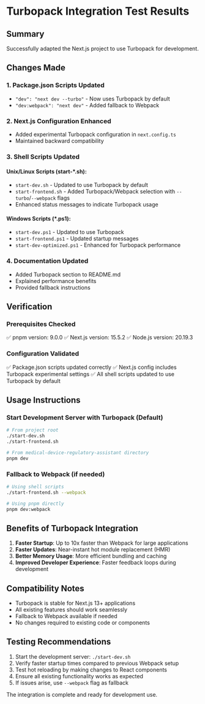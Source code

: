 # Turbopack Integration Test Results

## Summary
Successfully adapted the Next.js project to use Turbopack for development.

## Changes Made

### 1. Package.json Scripts Updated

- `"dev": "next dev --turbo"` - Now uses Turbopack by default
- `"dev:webpack": "next dev"` - Added fallback to Webpack

### 2. Next.js Configuration Enhanced

- Added experimental Turbopack configuration in `next.config.ts`
- Maintained backward compatibility

### 3. Shell Scripts Updated

#### Unix/Linux Scripts (start-*.sh):

- `start-dev.sh` - Updated to use Turbopack by default
- `start-frontend.sh` - Added Turbopack/Webpack selection with `--turbo`/`--webpack` flags
- Enhanced status messages to indicate Turbopack usage

#### Windows Scripts (*.ps1):

- `start-dev.ps1` - Updated to use Turbopack
- `start-frontend.ps1` - Updated startup messages
- `start-dev-optimized.ps1` - Enhanced for Turbopack performance

### 4. Documentation Updated

- Added Turbopack section to README.md
- Explained performance benefits
- Provided fallback instructions

## Verification

### Prerequisites Checked
✅ pnpm version: 9.0.0
✅ Next.js version: 15.5.2
✅ Node.js version: 20.19.3

### Configuration Validated
✅ Package.json scripts updated correctly
✅ Next.js config includes Turbopack experimental settings
✅ All shell scripts updated to use Turbopack by default

## Usage Instructions

### Start Development Server with Turbopack (Default)
```bash
# From project root
./start-dev.sh
./start-frontend.sh

# From medical-device-regulatory-assistant directory
pnpm dev
```

### Fallback to Webpack (if needed)
```bash
# Using shell scripts
./start-frontend.sh --webpack

# Using pnpm directly
pnpm dev:webpack
```

## Benefits of Turbopack Integration

1. **Faster Startup**: Up to 10x faster than Webpack for large applications
2. **Faster Updates**: Near-instant hot module replacement (HMR)
3. **Better Memory Usage**: More efficient bundling and caching
4. **Improved Developer Experience**: Faster feedback loops during development

## Compatibility Notes

- Turbopack is stable for Next.js 13+ applications
- All existing features should work seamlessly
- Fallback to Webpack available if needed
- No changes required to existing code or components

## Testing Recommendations

1. Start the development server: `./start-dev.sh`
2. Verify faster startup times compared to previous Webpack setup
3. Test hot reloading by making changes to React components
4. Ensure all existing functionality works as expected
5. If issues arise, use `--webpack` flag as fallback

The integration is complete and ready for development use.
